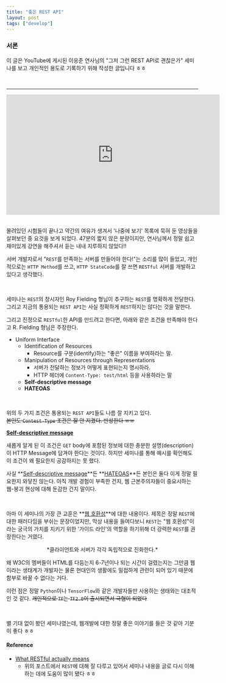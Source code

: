 ```yaml
---
title: "좋은 REST API"
layout: post
tags: ["develop"]
---
```


### 서론
이 글은 YouTube에 게시된 이응준 연사님의 "그저 그런 REST API로 괜찮은가" 세미나를 보고 개인적인 용도로 기록하기 위해 작성한 글입니다 ㅎㅎ

<br>
<hr>

<div class="img-wrapper">
  <iframe width="560" height="315" src="https://www.youtube-nocookie.com/embed/RP_f5dMoHFc" frameborder="0" allow="accelerometer; autoplay; clipboard-write; encrypted-media; gyroscope; picture-in-picture" allowfullscreen></iframe>
</div><br>

몰려있던 시험들이 끝나고 약간의 여유가 생겨서 '나중에 보기' 목록에 묵혀 둔 영상들을 살펴보던 중 요것을 보게 되었다. 47분의 짧지 않은 분량이지만, 연사님께서 정말 쉽고 재미있게 강연을 해주셔서 듣는 내내 지루하지 않았다!!

서버 개발자로서 "`REST`를 만족하는 서버를 만들어야 한다!"는 소리를 많이 들었고, 개인적으로는 `HTTP Method`를 쓰고, `HTTP StateCode`를 잘 쓰면 `RESTful` 서버를 개발하고 있다고 생각했다.

<br>

세미나는 `REST`의 창시자인 Roy Fielding 형님이 추구하는 `REST`를 명확하게 전달한다. 그리고 지금의 통용되는 `REST API`는 사실 정확하게 `REST`하지는 않다는 것을 말한다.

그리고 진정으로 `RESTful`한 API를 만드려고 한다면, 아래와 같은 조건을 만족해야 한다고 R. Fielding 형님은 주장한다.

- Uniform Interface
  - Identification of Resources
    - Resource를 구분(identify)하는 "좋은" 이름을 부여하라는 말.
  - Manipulation of Resources through Representations
    - 서버가 전달하는 정보가 어떻게 표현되는지 명시하라.
    - HTTP 헤더에 `Content-Type: test/html` 등을 사용하라는 말
  - **Self-descriptive message**
  - **HATEOAS**

<br>

위의 두 가지 조건은 통용되는 `REST API`들도 나름 잘 지키고 있다. <br>
~~본인도 `Contest-Type` 조건은 잘 안 지켰다. 반성한다 ㅠㅠ~~

**<u>Self-descriptive message</u>**

새롭게 알게 된 이 조건은 `GET` body에 포함된 정보에 대한 충분한 설명(description)이 HTTP Message에 담겨야 한다는 것이다. 하지만 세미나를 통해 예시를 확인해도 이 조건이 왜 필요한지 공감하지는 못 했다.

사실 **<u>Self-descriptive message</u>**든 **<u>HATEOAS</u>**든 본인은 둘다 이게 정말 필요한지 와닿진 않는다. 아직 개발 경험이 부족한 건지, 웹 근본주의자들이 중요시하는 웹-붕괴 현상에 대해 둔감한 건지 말이다.

<br>

아마 이 세미나의 가장 큰 교훈은 **<u>웹 호환성</u>**에 대한 내용이다. 제목은 정말 `REST`에 대한 패러다임을 부쉬는 문장이었지만, 막상 내용을 들여다보니 `REST`는 "웹 호환성"이라는 궁극의 가치를 지키기 위한 '가이드 라인'의 역할을 하기위해 더 강력한 `REST`를 권장한다는 거였다.

<div class="statement" style="text-align: center;" markdown="1">
  *클라이언트와 서버가 각각 독립적으로 진화한다.*
</div>

왜 W3C의 멤버들이 HTML를 다듬는지 6-7년이나 되는 시간이 걸렸는지는 그만큼 웹이라는 생태계가 개발자는 물론 현대인의 생활에도 밀접하게 관련이 되어 있기 때문에 함부로 바꿀 수 없다는 거다.

이런 점은 정말 `Python`이나 `TensorFlow`와 같은 개발자들만 사용하는 생태와는 대조적인 것 같다. ~~개인적으로 `TF`는 `TF2.0`이 출시되면서 극혐이 되었다~~

<br>

별 기대 없이 봤던 세미나였는데, 웹개발에 대한 정말 좋은 이야기를 들은 것 같아 기분이 좋다 ㅎㅎ 


#### Reference
- [What RESTful actually means](https://codewords.recurse.com/issues/five/what-restful-actually-means)
  - 위의 포스트에서 `REST`에 대해 잘 다루고 있어서 세미나 내용을 글로 다시 이해하는 데에 도움이 많이 됐다 ㅎㅎ





